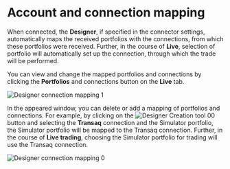 # Account and connection mapping

When connected, the **Designer**, if specified in the connector settings, automatically maps the received portfolios with the connections, from which these portfolios were received. Further, in the course of **Live**, selection of portfolio will automatically set up the connection, through which the trade will be performed.

You can view and change the mapped portfolios and connections by clicking the **Portfolios** and connections button on the **Live** tab.

![Designer connection mapping 1](~/images/Designer_connection_mapping_1.png)

In the appeared window, you can delete or add a mapping of portfolios and connections. For example, by clicking on the ![Designer Creation tool 00](~/images/Designer_Creation_tool_00.png) button and selecting the **Transaq** connection and the Simulator portfolio, the Simulator portfolio will be mapped to the Transaq connection. Further, in the course of **Live trading**, choosing the Simulator portfolio for trading will use the Transaq connection.

![Designer connection mapping 0](~/images/Designer_connection_mapping_0.png)
